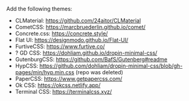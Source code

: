 Add the following themes:

- CLMaterial: https://github.com/24aitor/CLMaterial
- CometCSS: https://marcbruederlin.github.io/comet/
- Concrete.css: https://concrete.style/
- Flat UI: https://designmodo.github.io/Flat-UI/
- FurtiveCSS: https://www.furtive.co/
- ? GD CSS: https://dohliam.github.io/dropin-minimal-css/
- GutenburgCSS: https://github.com/BafS/Gutenberg#readme
- HypCSS: https://github.com/dohliam/dropin-minimal-css/blob/gh-pages/min/hyp.min.css (repo was deleted)
- PaperCSS: https://www.getpapercss.com/
- Ok CSS: https://okcss.netlify.app/
- Terminal CSS: https://terminalcss.xyz/
